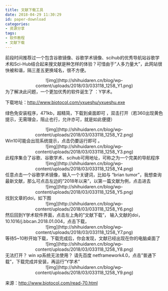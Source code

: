 ```yaml
---
title: 文献下载工具
date: 2018-04-29 11:30:29
id: paper-download
categories: 
- 资源分享
tags: 
- 软件教程
- 文献下载
---
```


前段时间推荐过一个包含谷歌镜像、谷歌学术镜像、scihub的优秀导航站谷歌学术和Sci-Hub结合起来搜文献是种怎样的体验？可惜由于”人多力量大”，此网站很快被和谐，隔三差五更换域名，很不方便。

<center>
![img](http://shihuidaren.cn/blog/wp-content/uploads/2018/03/033118_1258_Y1.png)

<!--- more --->

</center>
为了解决此问题，一个更加优秀的软件诞生了 ：Y学术。

下载地址：<http://www.biotocol.com/yxueshu/yxueshu.exe>

绿色免安装程序，471kb，超精简，下载到桌面即可 ，双击打开（若360出现黄色提示，无需理会，阻止也行，允许亦可，就是如此便捷）
<center>
![img](http://shihuidaren.cn/blog/wp-content/uploads/2018/03/033118_1258_Y2.png)
</center>
Win10可能会出现系统提示，点击仍要运行即可 。
<center>
![img](http://shihuidaren.cn/blog/wp-content/uploads/2018/03/033118_1258_Y3.png)
</center>
此程序集合了谷歌、谷歌学术、scihub可用地址，可称之为一个完美的导航程序 
<center>
![img](http://shihuidaren.cn/blog/wp-content/uploads/2018/03/033118_1258_Y4.png)
</center>
任意点击一个谷歌学术镜像，输入一个关键词，比如与 “brian tumor”，我想查询最新文献，那么可点击左边的”2018年以来”，以第一篇文献为例，点击进去 
<center>
![img](http://shihuidaren.cn/blog/wp-content/uploads/2018/03/033118_1258_Y5.png)
</center>
找到文章的doi，如下图
<center>
![img](http://shihuidaren.cn/blog/wp-content/uploads/2018/03/033118_1258_Y6.png)
</center>
然后回到Y学术软件界面，点击左上角的”文献下载”， 输入文献的doi，10.1016/j.bbcan.2018.01.004，点击下载， 
<center>
![img](http://shihuidaren.cn/blog/wp-content/uploads/2018/03/033118_1258_Y7.png)
</center>
等待5~10秒开始下载，下载完成后，你会发现，文献已经出现在你的电脑桌面了 
<center>
![img](http://shihuidaren.cn/blog/wp-content/uploads/2018/03/033118_1258_Y8.png)
</center>
无法打开？ win xp系统无法使用？ 请先百度 netframework4.0，点击”普通下载”，下载完成并安装，再运行”Y学术” 
<center>
![img](http://shihuidaren.cn/blog/wp-content/uploads/2018/03/033118_1258_Y9.png)
</center>


来源：http://www.biotocol.com/read-70.html
